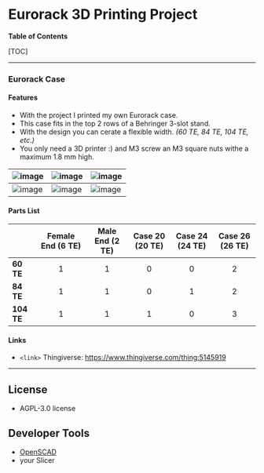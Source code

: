 # Eurorack 3D Printing Project 

**Table of Contents**

[TOC]


------------

### Eurorack Case

#### Features
- With the project I printed my own Eurorack case. 
- This case fits in the top 2 rows of a Behringer 3-slot stand.
- With the design you can cerate a flexible width. *(60 TE, 84 TE, 104 TE, etc.)*
- You only need a 3D printer :) and  M3 screw an M3 square nuts withe a maximum 1.8 mm high.

| ![image](https://github.com/KrsByr/3d-print-eurorack/assets/140146742/85d9032e-57eb-4af5-aae6-81929a355ba5)  |  ![image](https://github.com/KrsByr/3d-print-eurorack/assets/140146742/494dd819-87aa-41da-a1e5-71224bb33902)| ![image](https://github.com/KrsByr/3d-print-eurorack/assets/140146742/a2e8a72a-7645-4f31-a816-47e1cbd71cf9)
| - | - | - |
| ![image](https://github.com/KrsByr/3d-print-eurorack/assets/140146742/3c1e3d39-34d3-4b22-a2f9-6c97f62db3b5)  | ![image](https://github.com/KrsByr/3d-print-eurorack/assets/140146742/a8d7f6b2-623d-4fa6-86b0-05e2280a3221)  | ![image](https://github.com/KrsByr/3d-print-eurorack/assets/140146742/d59aad5e-7552-4d01-beff-c52f2fcbd75c)  

#### Parts List

||Female End (6 TE)|Male End (2 TE)|Case 20 (20 TE)|Case 24 (24 TE)|Case 26 (26 TE)|
|------------ |:------------:|:------------:|:------------:|:------------:| :------------: |
|**60 TE**|1|1|0|0|2
|**84 TE**|1|1|0|1|2
|**104 TE**|1|1|1|0|3

#### Links
- `<link>` Thingiverse: https://www.thingiverse.com/thing:5145919

------------

## License
 - AGPL-3.0 license

## Developer Tools 
  - [OpenSCAD](https://openscad.org/)
  - your Slicer 
